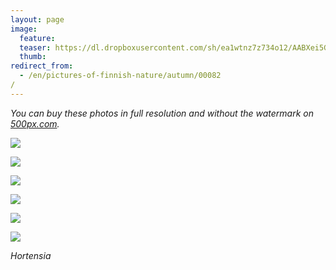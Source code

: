 ```yaml
---
layout: page
image:
  feature:
  teaser: https://dl.dropboxusercontent.com/sh/ea1wtnz7z734o12/AABXei5G0lbM9WgbzmDKPLm1a/luontokuvat/syksy/3/DS37921-245px.jpg
  thumb:
redirect_from:
  - /en/pictures-of-finnish-nature/autumn/00082/
---
```


*You can buy these photos in full resolution and without the watermark on [500px.com](https://500px.com/minimuutticom/galleries/flowers).*

[![](https://dl.dropboxusercontent.com/sh/ea1wtnz7z734o12/AACLX64o0rYwRUflYpY3IcSWa/luontokuvat/syksy/3/DS37921-800px.jpg)](https://dl.dropboxusercontent.com/sh/ea1wtnz7z734o12/AADBlBezv9CLnyQXJlbauoiGa/luontokuvat/syksy/3/DS37921.jpg)

[![](https://dl.dropboxusercontent.com/sh/ea1wtnz7z734o12/AADc3XZG-dSH0-D-akr4jNkCa/luontokuvat/syksy/3/DS37923-800px.jpg)](https://dl.dropboxusercontent.com/sh/ea1wtnz7z734o12/AAAPex4v3M8le4c8foZM2x_wa/luontokuvat/syksy/3/DS37923.jpg)

[![](https://dl.dropboxusercontent.com/sh/ea1wtnz7z734o12/AADiCaSQqd97ELbqs79qwZj3a/luontokuvat/syksy/3/DS37925-800px.jpg)](https://dl.dropboxusercontent.com/sh/ea1wtnz7z734o12/AADOpmWrVF2DAp78dUTDiqa9a/luontokuvat/syksy/3/DS37925.jpg)

[![](https://dl.dropboxusercontent.com/sh/ea1wtnz7z734o12/AACV-wUlN4t6gYsUk9uAvFqYa/luontokuvat/syksy/3/DS37927-800px.jpg)](https://dl.dropboxusercontent.com/sh/ea1wtnz7z734o12/AACn-fGo1qM3fJADDcMS2N_Na/luontokuvat/syksy/3/DS37927.jpg)

[![](https://dl.dropboxusercontent.com/sh/ea1wtnz7z734o12/AACjQvif-LGl9AptVuxLKliza/luontokuvat/syksy/3/DS37930-800px.jpg)](https://dl.dropboxusercontent.com/sh/ea1wtnz7z734o12/AADR_Z64MP1HybGvw5w6pkUHa/luontokuvat/syksy/3/DS37930.jpg)

[![](https://dl.dropboxusercontent.com/sh/ea1wtnz7z734o12/AAAo46lgphl8FNPQhcd3-0z1a/luontokuvat/syksy/3/DS37932-800px.jpg)](https://dl.dropboxusercontent.com/sh/ea1wtnz7z734o12/AABhiyu3YsOsdwFaV7-yj46Ba/luontokuvat/syksy/3/DS37932.jpg)

*Hortensia*
